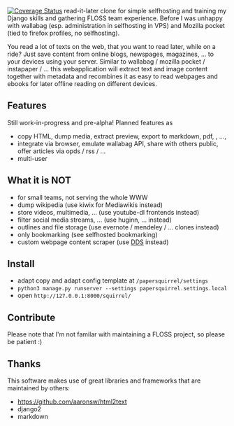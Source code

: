 [![Coverage Status](https://coveralls.io/repos/github/Matthias84/papersquirrel/badge.svg?branch=master)](https://coveralls.io/github/Matthias84/papersquirrel?branch=master)
read-it-later clone for simple selfhosting and training my Django skills and gathering FLOSS team experience.
Before I was unhappy with wallabag (esp. administration in selfhosting in VPS) and Mozilla pocket (tied to firefox profiles, no selfhosting).

You read a lot of texts on the web, that you want to read later, while on a ride? Just save content from online blogs, newspages, magazines, ... to your devices using your server.
Similar to wallabag / mozilla pocket / instapaper / ... this webapplication will extract text and image content together with metadata and recombines it as easy to read webpages and ebooks for later offline reading on different devices.

## Features

Still work-in-progress and pre-alpha!
Planned features as
* copy HTML, dump media, extract preview, export to markdown, pdf, , ..., 
* integrate via browser, emulate wallabag API, share with others public, offer articles via opds / rss / ...
* multi-user

## What it is  NOT

* for small teams, not serving the whole WWW
* dump wikipedia (use kiwix for Mediawikis instead)
* store videos, multimedia, ... (use youtube-dl frontends instead)
* filter social media streams, ... (use huginn, ... instead)
* outlines and file storage (use evernote / mendeley / ... clones instead)
* only bookmarking (see selfhosted bookmarking)
* custom webpage content scraper (use [DDS](https://django-dynamic-scraper.readthedocs.io) instead)


## Install

* adapt copy and adapt config template at `/papersquirrel/settings`
* `python3 manage.py runserver --settings papersquirrel.settings.local`
* open `http://127.0.0.1:8000/squirrel/`

## Contribute

Please note that I'm not familar with maintaining a FLOSS project, so please be patient :)


## Thanks

This software makes use of great libraries and frameworks that are maintained by others:
* https://github.com/aaronsw/html2text
* django2
* markdown
